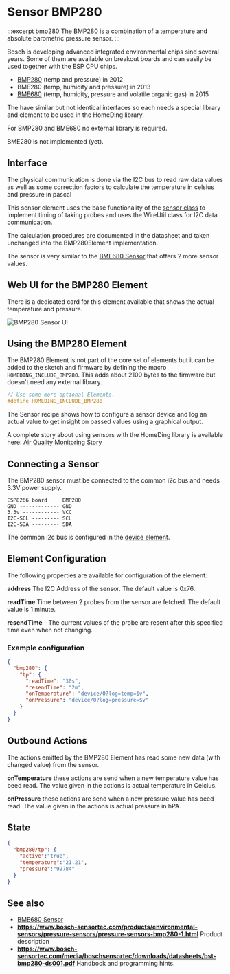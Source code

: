 # Sensor BMP280 

:::excerpt bmp280
The BMP280 is a combination of a temperature and absolute barometric pressure sensor.
:::

Bosch is developing advanced integrated environmental chips sind several years. Some of them are available on breakout boards and can easily be used together with the ESP CPU chips.

* [BMP280](/elements/bmp280.md) (temp and pressure) in 2012
* BME280 (temp, humidity and pressure) in 2013
* [BME680](/elements/bme680.md) (temp, humidity, pressure and volatile organic gas) in 2015

The have similar but not identical interfaces so each needs a special library and element to be used in the HomeDing library.

For BMP280 and BME680 no external library is required.

BME280 is not implemented (yet).

## Interface 

The physical communication is done via the I2C bus to read raw data values 
as well as some correction factors to calculate the temperature in celsius and pressure in pascal

This sensor element uses the base functionality of the [sensor class](/elements/sensor.md) to implement timing of taking probes and uses the WireUtil class for I2C data communication.

The calculation procedures are documented in the datasheet and taken unchanged into the BMP280Element implementation. 

The sensor is very similar to the [BME680 Sensor](/elements/bme680.md) that offers 2 more sensor values.


## Web UI for the BMP280 Element

There is a dedicated card for this element available that shows the actual temperature and pressure.

![BMP280 Sensor UI](/elements/bmp280ui.png)

<!-- TODO: Picture for is bmp280ui missing -->


## Using the BMP280 Element

The BMP280 Element is not part of the core set of elements but it can be added to the sketch and firmware by defining the macro `HOMEDING_INCLUDE_BMP280`.
This adds about 2100 bytes to the firmware but doesn't need any external library.

```CPP
// Use some more optional Elements.
#define HOMEDING_INCLUDE_BMP280
```

The Sensor recipe shows how to configure a sensor device and log an actual value to get insight on passed values using a graphical output.

A complete story about using sensors with the HomeDing library is available here:
[Air Quality Monitoring Story](/stories/story-airquality.md)


## Connecting a Sensor

The BMP280 sensor must be connected to the common i2c bus and needs 3.3V power supply.

    ESP8266 board     BMP280
    GND ------------- GND
    3.3v ------------ VCC
    I2C-SCL --------- SCL
    I2C-SDA --------- SDA
    
The common i2c bus is configured in the [device element](/elements/device.md).


## Element Configuration

The following properties are available for configuration of the element:

**address** The I2C Address of the sensor. The default value is 0x76.

**readTime** Time between 2 probes from the sensor are fetched. The default value is 1 minute.

**resendTime** - The current values of the probe are resent after this specified time even when not changing.


### Example configuration

```JSON
{
  "bmp280": {
    "tp": {
      "readTime": "30s",
      "resendTime": "2m",
      "onTemperature": "device/0?log=temp=$v",
      "onPressure": "device/0?log=pressure=$v"
    }
  }
}
```


## Outbound Actions

The actions emitted by the BMP280 Element has read some new data (with changed value) from the sensor.

**onTemperature** these actions are send when a new temperature value has beed read. The value given in the actions is actual temperature in Celcius.

**onPressure** these actions are send when a new pressure value has beed read. The value given in the actions is actual pressure in hPA.


## State

```JSON
{
  "bmp280/tp": {
    "active":"true",
    "temperature":"21.21",
    "pressure":"99784"
  }
}
```


## See also 

* [BME680 Sensor](/elements/bme680.md)
* **https://www.bosch-sensortec.com/products/environmental-sensors/pressure-sensors/pressure-sensors-bmp280-1.html** Product description
* **https://www.bosch-sensortec.com/media/boschsensortec/downloads/datasheets/bst-bmp280-ds001.pdf** Handbook and programming hints.

